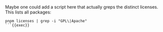 Maybe one could add a script here that actually greps the distinct licenses. This lists all packages:

```plain
pnpm licenses | grep -i "GPL\|Apache"
```{{exec}}